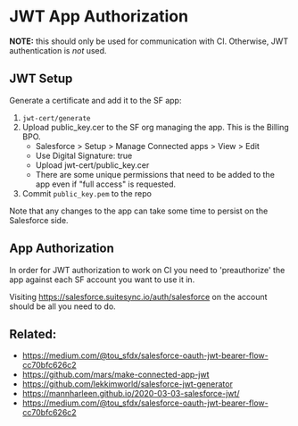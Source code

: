 # JWT App Authorization

**NOTE:** this should only be used for communication with CI. Otherwise, JWT authentication is _not_ used.

## JWT Setup

Generate a certificate and add it to the SF app:

1. `jwt-cert/generate`
2. Upload public_key.cer to the SF org managing the app. This is the Billing BPO.
   - Salesforce > Setup > Manage Connected apps > View > Edit
   - Use Digital Signature: true
   - Upload jwt-cert/public_key.cer
   - There are some unique permissions that need to be added to the app even if "full access" is requested.
3. Commit `public_key.pem` to the repo

Note that any changes to the app can take some time to persist on the Salesforce side.

## App Authorization

In order for JWT authorization to work on CI you need to 'preauthorize' the app against each SF account you want to use it in.

Visiting https://salesforce.suitesync.io/auth/salesforce on the account should be all you need to do.

## Related:

- https://medium.com/@tou_sfdx/salesforce-oauth-jwt-bearer-flow-cc70bfc626c2
- https://github.com/mars/make-connected-app-jwt
- https://github.com/lekkimworld/salesforce-jwt-generator
- https://mannharleen.github.io/2020-03-03-salesforce-jwt/
- https://medium.com/@tou_sfdx/salesforce-oauth-jwt-bearer-flow-cc70bfc626c2
